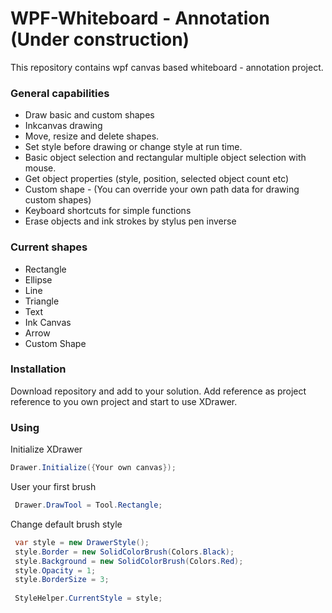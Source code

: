 # WPF-Whiteboard - Annotation (Under construction)

This repository contains wpf canvas based whiteboard - annotation project.

### General capabilities
- Draw basic and custom shapes
- Inkcanvas drawing
- Move, resize and delete shapes.
- Set style before drawing or change style at run time.
- Basic object selection and rectangular multiple object selection with mouse.
- Get object properties (style, position, selected object count etc)
- Custom shape - (You can override your own path data for drawing custom shapes)
- Keyboard shortcuts for simple functions
- Erase objects and ink strokes by stylus pen inverse

### Current shapes

- Rectangle
- Ellipse
- Line
- Triangle
- Text
- Ink Canvas
- Arrow
- Custom Shape

### Installation
Download repository and add to your solution. Add reference as project reference to you own project and start to use XDrawer.

### Using

Initialize XDrawer
```csharp
Drawer.Initialize({Your own canvas});
 ```
 
User your first brush
```csharp
 Drawer.DrawTool = Tool.Rectangle;
  ```
  
 Change default brush style
 ```csharp
  var style = new DrawerStyle();
  style.Border = new SolidColorBrush(Colors.Black);
  style.Background = new SolidColorBrush(Colors.Red);
  style.Opacity = 1;
  style.BorderSize = 3;
  
  StyleHelper.CurrentStyle = style;
  ```

